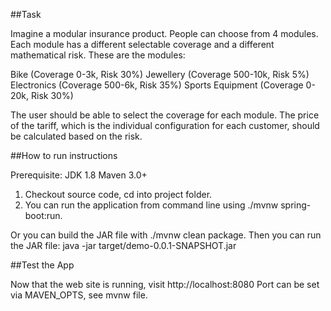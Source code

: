 ##Task

Imagine a modular insurance product.
People can choose from 4 modules.
Each module has a different selectable coverage and a different mathematical risk.
These are the modules:

Bike (Coverage 0-3k, Risk 30%)
Jewellery (Coverage 500-10k, Risk 5%)
Electronics (Coverage 500-6k, Risk 35%)
Sports Equipment (Coverage 0-20k, Risk 30%)

The user should be able to select the coverage for each module.
The price of the tariff, which is the individual configuration for each customer, should be calculated based on the risk.

##How to run instructions

Prerequisite:
JDK 1.8
Maven 3.0+

1. Checkout source code, cd into project folder.
2. You can run the application from command line using ./mvnw spring-boot:run.

Or you can build the JAR file with ./mvnw clean package. Then you can run the JAR file:
java -jar target/demo-0.0.1-SNAPSHOT.jar

##Test the App

Now that the web site is running, visit http://localhost:8080
Port can be set via MAVEN_OPTS, see mvnw file.